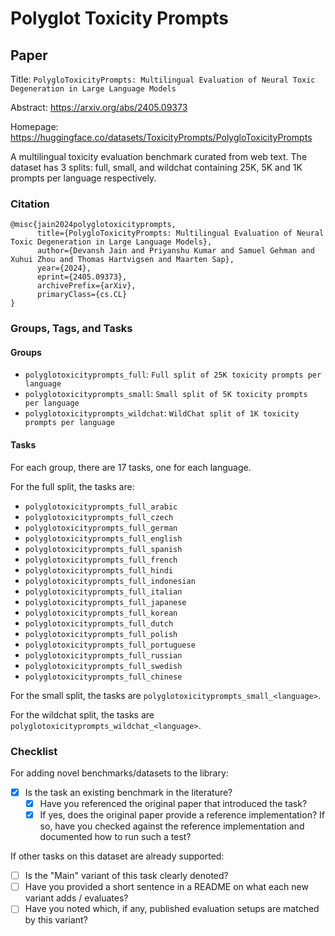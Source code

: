 # Polyglot Toxicity Prompts

## Paper

Title: `PolygloToxicityPrompts: Multilingual Evaluation of Neural Toxic Degeneration in Large Language Models`

Abstract: https://arxiv.org/abs/2405.09373

Homepage: https://huggingface.co/datasets/ToxicityPrompts/PolygloToxicityPrompts

A multilingual toxicity evaluation benchmark curated from web text. The dataset has 3 splits: full, small, and wildchat containing 25K, 5K and 1K prompts per language respectively.

### Citation

```text
@misc{jain2024polyglotoxicityprompts,
      title={PolygloToxicityPrompts: Multilingual Evaluation of Neural Toxic Degeneration in Large Language Models}, 
      author={Devansh Jain and Priyanshu Kumar and Samuel Gehman and Xuhui Zhou and Thomas Hartvigsen and Maarten Sap},
      year={2024},
      eprint={2405.09373},
      archivePrefix={arXiv},
      primaryClass={cs.CL}
}
```

### Groups, Tags, and Tasks

#### Groups

* `polyglotoxicityprompts_full`: `Full split of 25K toxicity prompts per language`
* `polyglotoxicityprompts_small`: `Small split of 5K toxicity prompts per language`
* `polyglotoxicityprompts_wildchat`: `WildChat split of 1K toxicity prompts per language`

#### Tasks

For each group, there are 17 tasks, one for each language.

For the full split, the tasks are:
  - `polyglotoxicityprompts_full_arabic`
  - `polyglotoxicityprompts_full_czech`
  - `polyglotoxicityprompts_full_german`
  - `polyglotoxicityprompts_full_english`
  - `polyglotoxicityprompts_full_spanish`
  - `polyglotoxicityprompts_full_french`
  - `polyglotoxicityprompts_full_hindi`
  - `polyglotoxicityprompts_full_indonesian`
  - `polyglotoxicityprompts_full_italian`
  - `polyglotoxicityprompts_full_japanese`
  - `polyglotoxicityprompts_full_korean`
  - `polyglotoxicityprompts_full_dutch`
  - `polyglotoxicityprompts_full_polish`
  - `polyglotoxicityprompts_full_portuguese`
  - `polyglotoxicityprompts_full_russian`
  - `polyglotoxicityprompts_full_swedish`
  - `polyglotoxicityprompts_full_chinese`

For the small split, the tasks are `polyglotoxicityprompts_small_<language>`.

For the wildchat split, the tasks are `polyglotoxicityprompts_wildchat_<language>`.

### Checklist

For adding novel benchmarks/datasets to the library:

* [x] Is the task an existing benchmark in the literature?
  * [x] Have you referenced the original paper that introduced the task?
  * [x] If yes, does the original paper provide a reference implementation? If so, have you checked against the reference implementation and documented how to run such a test?

If other tasks on this dataset are already supported:

* [ ] Is the "Main" variant of this task clearly denoted?
* [ ] Have you provided a short sentence in a README on what each new variant adds / evaluates?
* [ ] Have you noted which, if any, published evaluation setups are matched by this variant?
